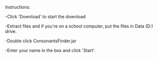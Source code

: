 Instructions:

-Click 'Download' to start the download

-Extract files and if you're on a school computer, put the files in Data (D:) drive.

-Double click ConsonantsFinder.jar

-Enter your name in the box and click 'Start'.
